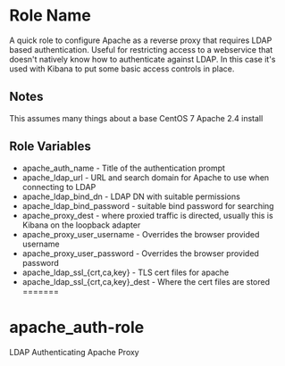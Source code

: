 Role Name
=========

A quick role to configure Apache as a reverse proxy that requires LDAP based authentication.  Useful for restricting access to a webservice that doesn't natively know how to authenticate against LDAP. In this case it's used with Kibana to put some basic access controls in place.

Notes
-----
This assumes many things about a base CentOS 7 Apache 2.4 install

Role Variables
--------------

* apache_auth_name - Title of the authentication prompt
* apache_ldap_url - URL and search domain for Apache to use when connecting to LDAP
* apache_ldap_bind_dn - LDAP DN with suitable permissions
* apache_ldap_bind_password - suitable bind password for searching
* apache_proxy_dest - where proxied traffic is directed, usually this is Kibana on the loopback adapter
* apache_proxy_user_username - Overrides the browser provided username
* apache_proxy_user_password - Overrides the browser provided password
* apache_ldap_ssl_{crt,ca,key} - TLS cert files for apache
* apache_ldap_ssl_{crt,ca,key}_dest - Where the cert files are stored
=======
# apache_auth-role
LDAP Authenticating Apache Proxy
